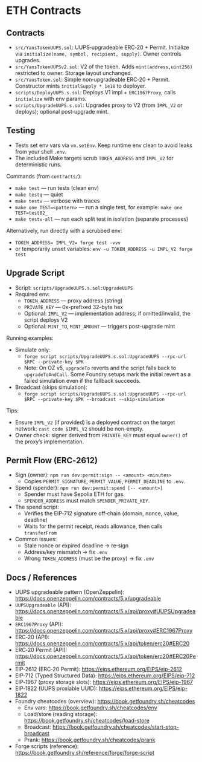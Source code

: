 # ETH Contracts

## Contracts
- `src/YansTokenUUPS.sol`: UUPS‑upgradeable ERC‑20 + Permit. Initialize via `initialize(name, symbol, recipient, supply)`. Owner controls upgrades.
- `src/YansTokenUUPSv2.sol`: V2 of the token. Adds `mint(address,uint256)` restricted to owner. Storage layout unchanged.
- `src/YansToken.sol`: Simple non‑upgradeable ERC‑20 + Permit. Constructor mints `initialSupply * 1e18` to deployer.
- `scripts/DeployUUPS.s.sol`: Deploys V1 impl + `ERC1967Proxy`, calls `initialize` with env params.
- `scripts/UpgradeUUPS.s.sol`: Upgrades proxy to V2 (from `IMPL_V2` or deploys); optional post‑upgrade mint.

## Testing

- Tests set env vars via `vm.setEnv`. Keep runtime env clean to avoid leaks from your shell `.env`.
- The included Make targets scrub `TOKEN_ADDRESS` and `IMPL_V2` for deterministic runs.

Commands (from `contracts/`):
- `make test`  — run tests (clean env)
- `make testq` — quiet
- `make testv` — verbose with traces
- `make one TEST=<pattern>` — run a single test, for example: `make one TEST=test02_`
- `make testv-all` — run each split test in isolation (separate processes)

Alternatively, run directly with a scrubbed env:
- `TOKEN_ADDRESS= IMPL_V2= forge test -vvv`
- or temporarily unset variables: `env -u TOKEN_ADDRESS -u IMPL_V2 forge test`

## Upgrade Script

- Script: `scripts/UpgradeUUPS.s.sol:UpgradeUUPS`
- Required env:
  - `TOKEN_ADDRESS` — proxy address (string)
  - `PRIVATE_KEY`  — 0x-prefixed 32-byte hex
  - Optional: `IMPL_V2` — implementation address; if omitted/invalid, the script deploys V2
  - Optional: `MINT_TO`, `MINT_AMOUNT` — triggers post-upgrade mint

Running examples:
- Simulate only:
  - `forge script scripts/UpgradeUUPS.s.sol:UpgradeUUPS --rpc-url $RPC --private-key $PK`
  - Note: On OZ v5, `upgradeTo` reverts and the script falls back to `upgradeToAndCall`.
    Some Foundry setups mark the initial revert as a failed simulation even if the fallback succeeds.
- Broadcast (skips simulation):
  - `forge script scripts/UpgradeUUPS.s.sol:UpgradeUUPS --rpc-url $RPC --private-key $PK --broadcast --skip-simulation`

Tips:
- Ensure `IMPL_V2` (if provided) is a deployed contract on the target network: `cast code $IMPL_V2` should be non-empty.
- Owner check: signer derived from `PRIVATE_KEY` must equal `owner()` of the proxy’s implementation.

## Permit Flow (ERC‑2612)

- Sign (owner): `npm run dev:permit:sign -- <amount> <minutes>`
  - Copies `PERMIT_SIGNATURE`, `PERMIT_VALUE`, `PERMIT_DEADLINE` to `.env`.
- Spend (spender): `npm run dev:permit:spend [-- <amount>]`
  - Spender must have Sepolia ETH for gas.
  - `SPENDER_ADDRESS` must match `SPENDER_PRIVATE_KEY`.
- The spend script:
  - Verifies the EIP‑712 signature off‑chain (domain, nonce, value, deadline)
  - Waits for the permit receipt, reads allowance, then calls `transferFrom`
- Common issues:
  - Stale nonce or expired deadline → re‑sign
  - Address/key mismatch → fix `.env`
  - Wrong `TOKEN_ADDRESS` (must be the proxy) → fix `.env`

## Docs / References

- UUPS upgradeable pattern (OpenZeppelin): https://docs.openzeppelin.com/contracts/5.x/upgradeable
- `UUPSUpgradeable` (API): https://docs.openzeppelin.com/contracts/5.x/api/proxy#UUPSUpgradeable
- `ERC1967Proxy` (API): https://docs.openzeppelin.com/contracts/5.x/api/proxy#ERC1967Proxy
- ERC‑20 (API): https://docs.openzeppelin.com/contracts/5.x/api/token/erc20#ERC20
- ERC‑20 Permit (API): https://docs.openzeppelin.com/contracts/5.x/api/token/erc20#ERC20Permit
- EIP‑2612 (ERC‑20 Permit): https://eips.ethereum.org/EIPS/eip-2612
- EIP‑712 (Typed Structured Data): https://eips.ethereum.org/EIPS/eip-712
- EIP‑1967 (proxy storage slots): https://eips.ethereum.org/EIPS/eip-1967
- EIP‑1822 (UUPS proxiable UUID): https://eips.ethereum.org/EIPS/eip-1822
- Foundry cheatcodes (overview): https://book.getfoundry.sh/cheatcodes
  - Env vars: https://book.getfoundry.sh/cheatcodes/env
  - Load/store (reading storage): https://book.getfoundry.sh/cheatcodes/load-store
  - Broadcast: https://book.getfoundry.sh/cheatcodes/start-stop-broadcast
  - Prank: https://book.getfoundry.sh/cheatcodes/prank
- Forge scripts (reference): https://book.getfoundry.sh/reference/forge/forge-script
